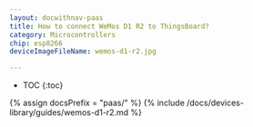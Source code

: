 ```yaml
---
layout: docwithnav-paas
title: How to connect WeMos D1 R2 to ThingsBoard?
category: Microcontrollers
chip: esp8266
deviceImageFileName: wemos-d1-r2.jpg

---
```


* TOC
{:toc}

{% assign docsPrefix = "paas/" %}
{% include /docs/devices-library/guides/wemos-d1-r2.md %}
